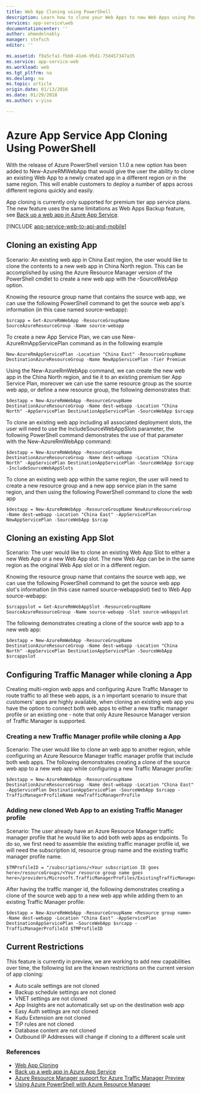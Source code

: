 ```yaml
---
title: Web App Cloning using PowerShell
description: Learn how to clone your Web Apps to new Web Apps using PowerShell.
services: app-service\web
documentationcenter: ''
author: ahmedelnably
manager: stefsch
editor: ''

ms.assetid: f9a5cfa1-fbb0-41e6-95d1-75d457347a35
ms.service: app-service-web
ms.workload: web
ms.tgt_pltfrm: na
ms.devlang: na
ms.topic: article
origin.date: 01/13/2016
ms.date: 01/29/2018
ms.author: v-yiso

---
```

# Azure App Service App Cloning Using PowerShell
With the release of Azure PowerShell version 1.1.0 a new option has been added to New-AzureRMWebApp that would give the user the ability to clone an existing Web App to a newly created app in a different region or in the same region. This will enable customers to deploy a number of apps across different regions quickly and easily.

App cloning is currently only supported for premium tier app service plans. The new feature uses the same limitations as Web Apps Backup feature, see [Back up a web app in Azure App Service](web-sites-backup.md).

[!INCLUDE [app-service-web-to-api-and-mobile](../../includes/app-service-web-to-api-and-mobile.md)]

## Cloning an existing App
Scenario: An existing web app in China East region, the user would like to clone the contents to a new web app in China North region. This can be accomplished by using the Azure Resource Manager version of the PowerShell cmdlet to create a new web app with the -SourceWebApp option.

Knowing the resource group name that contains the source web app, we can use the following PowerShell command to get the source web app's information (in this case named source-webapp):

    $srcapp = Get-AzureRmWebApp -ResourceGroupName SourceAzureResourceGroup -Name source-webapp

To create a new App Service Plan, we can use New-AzureRmAppServicePlan command as in the following example

    New-AzureRmAppServicePlan -Location "China East" -ResourceGroupName DestinationAzureResourceGroup -Name NewAppServicePlan -Tier Premium

Using the New-AzureRmWebApp command, we can create the new web app in the China North region, and tie it to an existing premium tier App Service Plan, moreover we can use the same resource group as the source web app, or define a new resource group, the following demonstrates that:

    $destapp = New-AzureRmWebApp -ResourceGroupName DestinationAzureResourceGroup -Name dest-webapp -Location "China North" -AppServicePlan DestinationAppServicePlan -SourceWebApp $srcapp

To clone an existing web app including all associated deployment slots, the user will need to use the IncludeSourceWebAppSlots parameter, the following PowerShell command demonstrates the use of that parameter with the New-AzureRmWebApp command:

    $destapp = New-AzureRmWebApp -ResourceGroupName DestinationAzureResourceGroup -Name dest-webapp -Location "China North" -AppServicePlan DestinationAppServicePlan -SourceWebApp $srcapp -IncludeSourceWebAppSlots

To clone an existing web app within the same region, the user will need to create a new resource group and a new app service plan in the same region, and then using the following PowerShell command to clone the web app

    $destapp = New-AzureRmWebApp -ResourceGroupName NewAzureResourceGroup -Name dest-webapp -Location "China East" -AppServicePlan NewAppServicePlan -SourceWebApp $srcap

## Cloning an existing App Slot
Scenario: The user would like to clone an existing Web App Slot to either a new Web App or a new Web App slot. The new Web App can be in the same region as the original Web App slot or in a different region.

Knowing the resource group name that contains the source web app, we can use the following PowerShell command to get the source web app slot's information (in this case named source-webappslot) tied to Web App source-webapp:

    $srcappslot = Get-AzureRmWebAppSlot -ResourceGroupName SourceAzureResourceGroup -Name source-webapp -Slot source-webappslot

The following demonstrates creating a clone of the source web app to a new web app:

    $destapp = New-AzureRmWebApp -ResourceGroupName DestinationAzureResourceGroup -Name dest-webapp -Location "China North" -AppServicePlan DestinationAppServicePlan -SourceWebApp $srcappslot

## Configuring Traffic Manager while cloning a App
Creating multi-region web apps and configuring Azure Traffic Manager to route traffic to all these web apps, is a n important scenario to insure that customers' apps are highly available, when cloning an existing web app you have the option to connect both web apps to either a new traffic manager profile or an existing one - note that only Azure Resource Manager version of Traffic Manager is supported.

### Creating a new Traffic Manager profile while cloning a App
Scenario: The user would like to clone an web app to another region, while configuring an Azure Resource Manager traffic manager profile that include both web apps. The following demonstrates creating a clone of the source web app to a new web app while configuring a new Traffic Manager profile:

    $destapp = New-AzureRmWebApp -ResourceGroupName DestinationAzureResourceGroup -Name dest-webapp -Location "China East" -AppServicePlan DestinationAppServicePlan -SourceWebApp $srcapp -TrafficManagerProfileName newTrafficManagerProfile

### Adding new cloned Web App to an existing Traffic Manager profile
Scenario: The user already have an Azure Resource Manager traffic manager profile that he would like to add both web apps as endpoints. To do so, we first need to assemble the existing traffic manager profile id, we will need the subscription id, resource group name and the existing traffic manager profile name.

    $TMProfileID = "/subscriptions/<Your subscription ID goes here>/resourceGroups/<Your resource group name goes here>/providers/Microsoft.TrafficManagerProfiles/ExistingTrafficManagerProfileName"

After having the traffic manger id, the following demonstrates creating a clone of the source web app to a new web app while adding them to an existing Traffic Manager profile:

    $destapp = New-AzureRmWebApp -ResourceGroupName <Resource group name> -Name dest-webapp -Location "China East" -AppServicePlan DestinationAppServicePlan -SourceWebApp $srcapp -TrafficManagerProfileId $TMProfileID

## Current Restrictions
This feature is currently in preview, we are working to add new capabilities over time, the following list are the known restrictions on the current version of app cloning:

* Auto scale settings are not cloned
* Backup schedule settings are not cloned
* VNET settings are not cloned
* App Insights are not automatically set up on the destination web app
* Easy Auth settings are not cloned
* Kudu Extension are not cloned
* TiP rules are not cloned
* Database content are not cloned
* Outbound IP Addresses will change if cloning to a different scale unit

### References
* [Web App Cloning](app-service-web-app-cloning.md)
* [Back up a web app in Azure App Service](web-sites-backup.md)
* [Azure Resource Manager support for Azure Traffic Manager Preview](../traffic-manager/traffic-manager-powershell-arm.md)
* [Using Azure PowerShell with Azure Resource Manager](../azure-resource-manager/powershell-azure-resource-manager.md)
